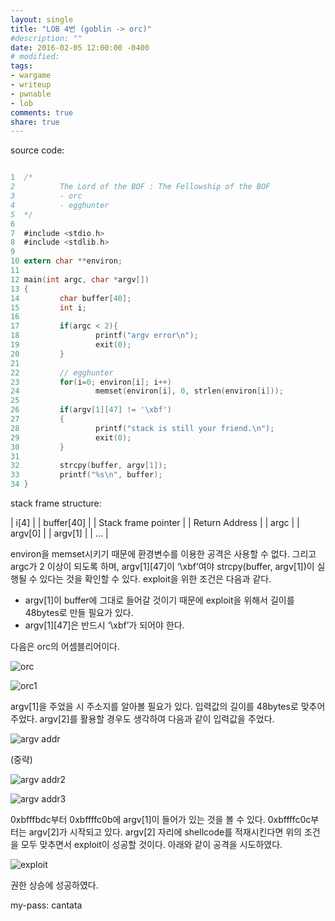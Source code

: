```yaml
---
layout: single
title: "LOB 4번 (goblin -> orc)"
#description: ""
date: 2016-02-05 12:00:00 -0400
# modified: 
tags: 
- wargame
- writeup
- pwnable
- lob
comments: true
share: true
---
```


source code:

```c

1  ﻿/*
2          The Lord of the BOF : The Fellowship of the BOF
3          - orc
4          - egghunter
5  */
6  
7  #include <stdio.h>
8  #include <stdlib.h>
9  
10 extern char **environ;
11 
12 main(int argc, char *argv[])
13 {
14         char buffer[40];
15         int i;
16 
17         if(argc < 2){
18                 printf("argv error\n");
19                 exit(0);
20         }
21 
22         // egghunter
23         for(i=0; environ[i]; i++)
24                 memset(environ[i], 0, strlen(environ[i]));
25 
26         if(argv[1][47] != '\xbf')
27         {
28                 printf("stack is still your friend.\n");
29                 exit(0);
30         }
31 
32         strcpy(buffer, argv[1]);
33         printf("%s\n", buffer);
34 }

```

stack frame structure:

| i[4] |
| buffer[40] |
| Stack frame pointer |
| Return Address |
| argc |
| argv[0] |
| argv[1] |
| … |

environ을 memset시키기 때문에 환경변수를 이용한 공격은 사용할 수 없다. 그리고 argc가 2 이상이 되도록 하며, argv[1][47]이 ‘\xbf’여야 strcpy(buffer, argv[1])이 실행될 수 있다는 것을 확인할 수 있다. exploit을 위한 조건은 다음과 같다.
- argv[1]이 buffer에 그대로 들어갈 것이기 때문에 exploit을 위해서 길이를 48bytes로 만들 필요가 있다.
- argv[1][47]은 반드시 ‘\xbf’가 되어야 한다.

다음은 orc의 어셈블리어이다.

![orc]({{site.url}}{{site.baseurl}}/assets/images/2016-02-05-LOB-04/0.png)

![orc1]({{site.url}}{{site.baseurl}}/assets/images/2016-02-05-LOB-04/1.png)

argv[1]을 주었을 시 주소지를 알아볼 필요가 있다. 입력값의 길이를 48bytes로 맞추어 주었다. argv[2]를 활용할 경우도 생각하여 다음과 같이 입력값을 주었다.

![argv addr]({{site.url}}{{site.baseurl}}/assets/images/2016-02-05-LOB-04/2.png)

(중략)

![argv addr2]({{site.url}}{{site.baseurl}}/assets/images/2016-02-05-LOB-04/3.png)

![argv addr3]({{site.url}}{{site.baseurl}}/assets/images/2016-02-05-LOB-04/4.png)

0xbfffbdc부터 0xbffffc0b에 argv[1]이 들어가 있는 것을 볼 수 있다. 0xbffffc0c부터는 argv[2]가 시작되고 있다. argv[2] 자리에 shellcode를 적재시킨다면 위의 조건을 모두 맞추면서 exploit이 성공할 것이다. 아래와 같이 공격을 시도하였다.

![exploit]({{site.url}}{{site.baseurl}}/assets/images/2016-02-05-LOB-04/5.png)

권한 상승에 성공하였다.


my-pass: cantata